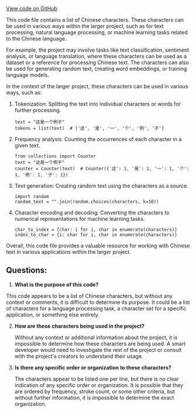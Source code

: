 [View code on GitHub](https://github.com/ergoplatform/ergo/ergo-wallet/target/scala-2.12/classes/wordlist/chinese_simplified.txt)

This code file contains a list of Chinese characters. These characters can be used in various ways within the larger project, such as for text processing, natural language processing, or machine learning tasks related to the Chinese language.

For example, the project may involve tasks like text classification, sentiment analysis, or language translation, where these characters can be used as a dataset or a reference for processing Chinese text. The characters can also be used for generating random text, creating word embeddings, or training language models.

In the context of the larger project, these characters can be used in various ways, such as:

1. Tokenization: Splitting the text into individual characters or words for further processing.
   ```
   text = "这是一个例子"
   tokens = list(text)  # ['这', '是', '一', '个', '例', '子']
   ```

2. Frequency analysis: Counting the occurrences of each character in a given text.
   ```
   from collections import Counter
   text = "这是一个例子"
   counter = Counter(text)  # Counter({'这': 1, '是': 1, '一': 1, '个': 1, '例': 1, '子': 1})
   ```

3. Text generation: Creating random text using the characters as a source.
   ```
   import random
   random_text = "".join(random.choices(characters, k=10))
   ```

4. Character encoding and decoding: Converting the characters to numerical representations for machine learning tasks.
   ```
   char_to_index = {char: i for i, char in enumerate(characters)}
   index_to_char = {i: char for i, char in enumerate(characters)}
   ```

Overall, this code file provides a valuable resource for working with Chinese text in various applications within the larger project.
## Questions: 
 1. **What is the purpose of this code?**

   This code appears to be a list of Chinese characters, but without any context or comments, it is difficult to determine its purpose. It could be a list of characters for a language processing task, a character set for a specific application, or something else entirely.

2. **How are these characters being used in the project?**

   Without any context or additional information about the project, it is impossible to determine how these characters are being used. A smart developer would need to investigate the rest of the project or consult with the project's creators to understand their usage.

3. **Is there any specific order or organization to these characters?**

   The characters appear to be listed one per line, but there is no clear indication of any specific order or organization. It is possible that they are ordered by frequency, stroke count, or some other criteria, but without further information, it is impossible to determine the exact organization.